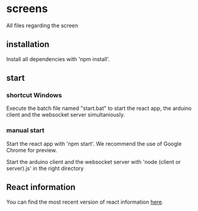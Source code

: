 # screens
All files regarding the screen

## installation
Install all dependencies with 'npm install'.

## start

### shortcut Windows
Execute the batch file named "start.bat" to start the react app, the arduino client and the websocket server simultaniously.

### manual start
Start the react app with 'npm start'.
We recommend the use of Google Chrome for preview.

Start the arduino client and the websocket server with 'node (client or server).js' in the right directory

## React information
You can find the most recent version of react information [here](https://github.com/facebook/create-react-app/blob/master/packages/react-scripts/template/README.md).